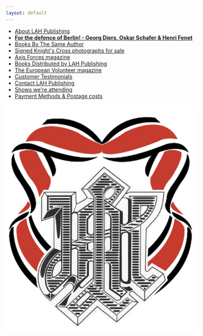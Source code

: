 ```yaml
---
layout: default
---
```


<nav>
  <ul class="over">
    <li><a href="./about.html">About LAH Publishing</a></li>
    <li><a href="./berlin_detail.html"><b>For the defence of Berlin! - Georg Diers, Oskar Schafer & Henri Fenet</b></a></li>
    <li><a href="./books.html">Books By The Same Author</a></li>
    <li><a href="./signedphotos.html">Signed Knight's Cross photographs for sale</a></li>
    <li><a href="./axisforces.html">Axis Forces magazine</a></li>
    <li><a href="./published.html">Books Distributed by LAH Publishing</a></li>
    <li><a href="./europeanvolunteer.html">The European Volunteer magazine</a></li>
    <li><a href="./testimonials.html">Customer Testimonials</a></li>
    <li><a href="./contact.html">Contact LAH Publishing</a></li>
    <li><a href="./shows.html">Shows we're attending </a></li>
    <li><a href="./payment&postage.html">Payment Methods &amp; Postage costs </a></li>
  </ul>
</nav>

<div id="logo">
  <img src="./assets/logo.png">
</div>
